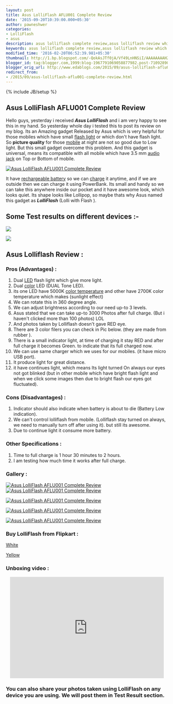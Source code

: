 ```yaml
---
layout: post
title: Asus LolliFlash AFLU001 Complete Review
date: '2015-09-20T10:39:00.000+05:30'
author: pawneshwer
categories:
- LolliFlash
- asus
description: asus lolliflash complete review,asus lolliflash review which advantages and disadvantages, facts about asus lolliflash,lolliflash unboxing video
keywords: asus lolliflash complete review,asus lolliflash review which advantages and disadvantages, facts about asus lolliflash,lolliflash unboxing video
modified_time: '2016-02-20T06:52:39.981+05:30'
thumbnail: http://1.bp.blogspot.com/-QokAsJTf0jA/Vf49LnHNSiI/AAAAAAAAH2U/NIRMusOdS9E/s72-c/Lolli1.jpg
blogger_id: tag:blogger.com,1999:blog-1967791069058877982.post-7109289083099564984
blogger_orig_url: http://www.edablogs.com/2015/09/asus-lolliflash-aflu001-complete-review.html
redirect_from:
- /2015/09/asus-lolliflash-aflu001-complete-review.html
---
```


{% include JB/setup %}

## Asus LolliFlash AFLU001 Complete Review

Hello guys, yesterday i received _**Asus LolliFlash**_ and i am very happy to see this in my hand. So yesterday whole day i tested this to post its review on my blog. Its an Amazing gadget Released by Asus which is very helpful for those mobiles which have small [flash light](http://en.wikipedia.org/wiki/Flashlight "Flashlight") or which don't have flash light. So **picture quality** for those [mobile](http://en.wikipedia.org/wiki/Mobile_phone "Mobile phone") at night are not so good due to Low light. But this small gadget overcome this problem. And this gadget is universal, means its compatible with all mobile which have 3.5 mm [audio jack](http://en.wikipedia.org/wiki/Phone_connector_%28audio%29 "Phone connector (audio)") on Top or Bottom of mobile.

[![Asus LolliFlash AFLU001 Complete Review](http://1.bp.blogspot.com/-QokAsJTf0jA/Vf49LnHNSiI/AAAAAAAAH2U/NIRMusOdS9E/s320/Lolli1.jpg "Asus LolliFlash AFLU001 Complete Review")](http://1.bp.blogspot.com/-QokAsJTf0jA/Vf49LnHNSiI/AAAAAAAAH2U/NIRMusOdS9E/s1600/Lolli1.jpg)

It have [rechargeable battery](http://en.wikipedia.org/wiki/Rechargeable_battery "Rechargeable battery") so we can [charge](http://en.wikipedia.org/wiki/Electric_charge "Electric charge") it anytime, and if we are outside then we can charge it using PowerBank. Its small and handy so we can take this anywhere inside our pocket and it have awesome look, which looks quiet. Its shape looks like Lollipop, so maybe thats why Asus named this gadget as _**LolliFlash**_ (Lolli with Flash ).

## Some Test results on different devices :-

[![](http://4.bp.blogspot.com/-JUqnQEyHNDg/Vf5x9Sdih2I/AAAAAAAAH3M/Smel1Ude6A8/s320/P_20150920_140430.jpg)](http://4.bp.blogspot.com/-JUqnQEyHNDg/Vf5x9Sdih2I/AAAAAAAAH3M/Smel1Ude6A8/s1600/P_20150920_140430.jpg)

[![](http://1.bp.blogspot.com/-rS0Bs6hiXlI/Vf5x4Vr1fEI/AAAAAAAAH3E/gVxEx4dIXo8/s320/IMG_20150920_140331.jpg)](http://1.bp.blogspot.com/-rS0Bs6hiXlI/Vf5x4Vr1fEI/AAAAAAAAH3E/gVxEx4dIXo8/s1600/IMG_20150920_140331.jpg)


## Asus Lolliflash Review :

### Pros (Advantages) :

1.  Dual [LED](http://en.wikipedia.org/wiki/Light-emitting_diode "Light-emitting diode") flash light which give more light.
2.  Dual [color](http://en.wikipedia.org/wiki/Color "Color") LED (DUAL Tone LED).
3.  its one LED have 5000K [color temperature](http://en.wikipedia.org/wiki/Color_temperature "Color temperature") and other have 2700K color temperature which makes (sunlight effect)
4.  We can rotate this in 360 degree angle.
5.  We can adjust brightness according to our need up-to 3 levels.
6.  Asus stated that we can take up-to 3000 Photos after full charge. (But i haven't clicked more than 100 photos) LOL
7.  And photos taken by Lolliflash doesn't gave RED eye.
8.  There are 3 color filers you can check in Pic below. (they are made from rubber ).
9.  There is a small indicator light, at time of charging it stay RED and after full charge it becomes Green. to indicate that its full charged now.
10.  We can use same charger which we uses for our mobiles. (it have micro USB port).
11.  It produce light for great distance.
12.  it have continues light, which means Its light turned On always our eyes not got blinked (but in other mobile which have bright flash light and when we click some images then due to bright flash our eyes got fluctuated).

### Cons (Disadvantages) :

1.  Indicator should also indicate when battery is about to die (Battery Low indication).
2.  We can't control lolliflash from mobile. (Lolliflash stay turned on always, we need to manually turn off after using it). but still its awesome.
3.  Due to continue light it consume more battery.

### Other Specifications :

1.  Time to full charge is 1 hour 30 minutes to 2 hours.
2.  I am testing how much time it works after full charge.

### Gallery :

[![Asus LolliFlash AFLU001 Complete Review](http://2.bp.blogspot.com/-NjeC3C0i5XY/Vf49LGbb75I/AAAAAAAAH2c/woLEkq9QXDE/s320/lolli2.jpg "Asus LolliFlash AFLU001 Complete Review")](http://2.bp.blogspot.com/-NjeC3C0i5XY/Vf49LGbb75I/AAAAAAAAH2c/woLEkq9QXDE/s1600/lolli2.jpg)[![Asus LolliFlash AFLU001 Complete Review](http://3.bp.blogspot.com/-2LXX5g8GHmI/Vf49LC9jkvI/AAAAAAAAH2Y/PPmaNU3ZEC4/s320/lolli3.jpg "Asus LolliFlash AFLU001 Complete Review")](http://3.bp.blogspot.com/-2LXX5g8GHmI/Vf49LC9jkvI/AAAAAAAAH2Y/PPmaNU3ZEC4/s1600/lolli3.jpg)

[![Asus LolliFlash AFLU001 Complete Review](http://4.bp.blogspot.com/-fcMLIs1MmH0/Vf49N1Q9LmI/AAAAAAAAH2w/ovk2FDIO48s/s320/lolli4.jpg "Asus LolliFlash AFLU001 Complete Review")](http://4.bp.blogspot.com/-fcMLIs1MmH0/Vf49N1Q9LmI/AAAAAAAAH2w/ovk2FDIO48s/s1600/lolli4.jpg)

[![Asus LolliFlash AFLU001 Complete Review](http://1.bp.blogspot.com/-HlOCp3m_oP8/Vf49N-FTkOI/AAAAAAAAH24/PAMht68UiPw/s320/lolli13.jpg "Asus LolliFlash AFLU001 Complete Review")](http://1.bp.blogspot.com/-HlOCp3m_oP8/Vf49N-FTkOI/AAAAAAAAH24/PAMht68UiPw/s1600/lolli13.jpg)

[![Asus LolliFlash AFLU001 Complete Review](http://1.bp.blogspot.com/-JBI4IQfgRGI/Vf49NyDwFtI/AAAAAAAAH20/35NRTpgoayw/s320/lolli14.jpg "Asus LolliFlash AFLU001 Complete Review")](http://1.bp.blogspot.com/-JBI4IQfgRGI/Vf49NyDwFtI/AAAAAAAAH20/35NRTpgoayw/s1600/lolli14.jpg)

### Buy LolliFlash from Flipkart :

[White](http://fkrt.it/bA2!YLNN)

[Yellow](http://fkrt.it/bAv3o8NN)

### Unboxing video :

<center><iframe width="95%" height="315" src="https://www.youtube.com/embed/yhVzDqGfug8" frameborder="0" allowfullscreen=""></iframe></center>

### You can also share your photos taken using LolliFlash on any device you are using. We will post them in Test Result section.